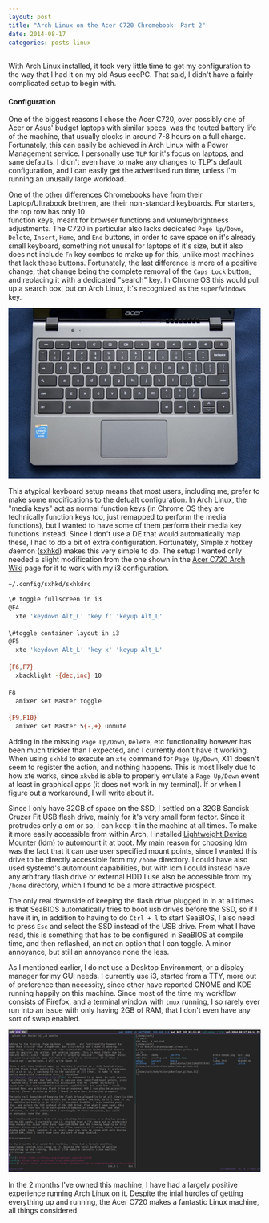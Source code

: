 ```yaml
--- 
layout: post
title: "Arch Linux on the Acer C720 Chromebook: Part 2"
date: 2014-08-17
categories: posts linux
---
```


With Arch Linux installed, it took very little time to get my configuration to 
the way that I had it on my old Asus eeePC. That said, I didn't have a fairly 
complicated setup to begin with.

#### Configuration

One of the biggest reasons I chose the Acer C720, over possibly one of Acer or 
Asus' budget laptops with similar specs, was the touted battery life of the 
machine, that usually clocks in around 7-8 hours on a full charge. Fortunately, 
this can easily be achieved in Arch Linux with a Power Management service. I 
personally use `TLP` for it's focus on laptops, and sane defaults. I didn't 
even have to make any changes to TLP's default configuration, and I can easily 
get the advertised run time, unless I'm running an unusally large workload.

One of the other differences Chromebooks have from their Laptop/Ultrabook 
brethren, are their non-standard keyboards. For starters, the top row has only 10  
function keys, meant for browser functions and volume/brightness adjustments.
The C720 in particular also lacks dedicated `Page Up/Down`, `Delete`, `Insert`, `Home`, 
and `End` buttons, in order to save space on it's already small keyboard, something 
not unusal for laptops of it's size, but it also does not include `Fn` key combos 
to make up for this, unlike most machines that lack these buttons. Fortunately, 
the last difference is more of a positive change; that change being the complete 
removal of the `Caps Lock` button, and replacing it with a dedicated "search" 
key. In Chrome OS this would pull up a search box, but on Arch Linux, it's 
recognized as the `super`/`windows` key.

[![keyboard](/img/acerc720keyboardthumb.jpg)](/img/acerc720keyboard.jpg)

This atypical keyboard setup means that most users, including me, prefer to make some 
modifications to the defualt configuration. In Arch Linux, the "media keys" act as
normal function keys (in Chrome OS they are technically function keys too, just 
remapped to perform the media functions), but I wanted to have some of them perform 
their media key functions instead. Since I don't use a DE that would automatically
map these, I had to do a bit of extra configuration. Fortunately, *S*imple *x* 
*h*otkey *d*aemon ([sxhkd][sxhkd]) makes this very simple to do. The setup I 
wanted only needed a slight modification from the one shown in the 
[Acer C720 Arch Wiki][wiki] page for it to work with my i3 configuration.

`~/.config/sxhkd/sxhkdrc`
```bash
\# toggle fullscreen in i3
@F4
  xte 'keydown Alt_L' 'key f' 'keyup Alt_L'
 
\#toggle container layout in i3
@F5
  xte 'keydown Alt_L' 'key x' 'keyup Alt_L'
  
{F6,F7}
  xbacklight -{dec,inc} 10

F8
  amixer set Master toggle

{F9,F10}
  amixer set Master 5{-,+} unmute
```

Adding in the missing `Page Up/Down`, `Delete`, etc functionality however has 
been much trickier than I expected, and I currently don't have it working. 
When using `sxhkd` to execute an `xte` command for `Page Up/Down`, X11 doesn't 
seem to register the action, and nothing happens. This is most likely due to 
how xte works, since `xkvbd` is able to properly emulate a `Page Up/Down` event 
at least in graphical apps (it does not work in my terminal). If or when I 
figure out a workaround, I will write about it.

Since I only have 32GB of space on the SSD, I settled on a 32GB Sandisk Cruzer 
Fit USB flash drive, mainly for it's very small form factor. Since it protrudes 
only a cm or so, I can keep it in the machine at all times. To make it more 
easily accessible from within Arch, I installed 
[Lightweight Device Mounter (ldm)][ldm] to automount it at boot. My main reason 
for choosing ldm was the fact that it can use user specified mount points, since 
I wanted this drive to be directly accessible from my `/home` directory. I 
could have also used systemd's automount capabilities, but with ldm I could
instead have any arbitrary flash drive or external HDD I use also be accessible 
from my `/home` directory, which I found to be a more attractive prospect. 

The only real downside of keeping the flash drive plugged in in at all times is that 
SeaBIOS automatically tries to boot usb drives before the SSD, so if I have it in,
in addition to having to do `Ctrl + l` to start SeaBIOS, I also need to press 
`Esc` and select the SSD instead of the USB drive. From what I have read, this
is something that has to be configured in SeaBIOS at compile time, and then
reflashed, an not an option that I can toggle. A minor annoyance, but still 
an annoyance none the less.

As I mentioned earlier, I do not use a Desktop Environment, or a display manager 
for my GUI needs. I currently use i3, started from a TTY, more out of preference 
than necessity, since other have reported GNOME and KDE running happily on this 
machine. Since most of the time my workflow consists of Firefox, and a terminal 
window with `tmux` running, I so rarely ever run into an issue with only having 
2GB of RAM, that I don't even have any sort of swap enabled. 

[![i3wm](/img/i3wmthumb.png)](/img/i3wm.png)

In the 2 months I've owned this machine, I have had a largely positive 
experience running Arch Linux on it. Despite the inial hurdles of getting 
everything up and running, the Acer C720 makes a fantastic Linux machine,
all things considered. 

[ldm]: https://bbs.archlinux.org/viewtopic.php?id=125918
[sxhkd]: https://wiki.archlinux.org/index.php/Sxhkd
[wiki]: https://wiki.archlinux.org/index.php/Acer_C720_Chromebook#Sxhkd_configuration
